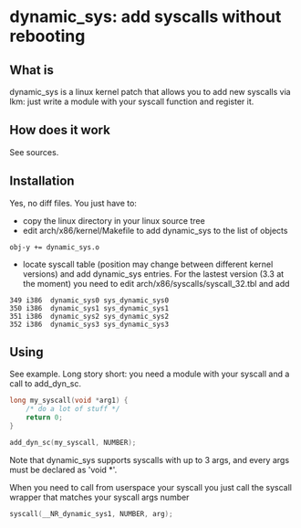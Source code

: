 dynamic_sys: add syscalls without rebooting 
=============

What is
-------
dynamic_sys is a linux kernel patch that allows you to add new syscalls via
lkm: just write a module with your syscall function and register it.

How does it work
-------
See sources.

Installation
-------
Yes, no diff files. You just have to:
* copy the linux directory in your linux source tree
* edit arch/x86/kernel/Makefile to add dynamic_sys to the list of objects
```
obj-y += dynamic_sys.o
```
* locate syscall table (position may change between different kernel versions)
  and add dynamic_sys entries. 
  For the lastest version (3.3 at the moment) you need to edit
	arch/x86/syscalls/syscall_32.tbl and add
```
349 i386  dynamic_sys0 sys_dynamic_sys0
350 i386  dynamic_sys1 sys_dynamic_sys1
351 i386  dynamic_sys2 sys_dynamic_sys2
352 i386  dynamic_sys3 sys_dynamic_sys3
```

Using
-------
See example.
Long story short: you need a module with your syscall and a call to add_dyn_sc.

```c
long my_syscall(void *arg1) {
	/* do a lot of stuff */
	return 0;
}

add_dyn_sc(my_syscall, NUMBER);
```

Note that dynamic_sys supports syscalls with up to 3 args, and every args must
be declared as 'void *'.

When you need to call from userspace your syscall you just call the syscall
wrapper that matches your syscall args number

```c
syscall(__NR_dynamic_sys1, NUMBER, arg);
```
